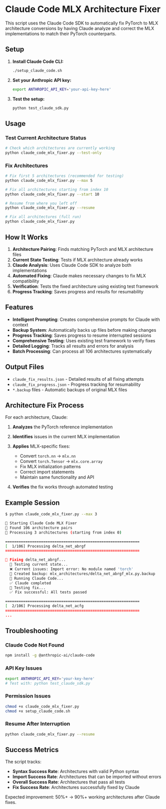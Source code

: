 # Claude Code MLX Architecture Fixer

This script uses the Claude Code SDK to automatically fix PyTorch to MLX architecture conversions by having Claude analyze and correct the MLX implementations to match their PyTorch counterparts.

## Setup

1. **Install Claude Code CLI:**
   ```bash
   ./setup_claude_code.sh
   ```

2. **Set your Anthropic API key:**
   ```bash
   export ANTHROPIC_API_KEY='your-api-key-here'
   ```

3. **Test the setup:**
   ```bash
   python test_claude_sdk.py
   ```

## Usage

### Test Current Architecture Status
```bash
# Check which architectures are currently working
python claude_code_mlx_fixer.py --test-only
```

### Fix Architectures

```bash
# Fix first 5 architectures (recommended for testing)
python claude_code_mlx_fixer.py --max 5

# Fix all architectures starting from index 10
python claude_code_mlx_fixer.py --start 10

# Resume from where you left off
python claude_code_mlx_fixer.py --resume

# Fix all architectures (full run)
python claude_code_mlx_fixer.py
```

## How It Works

1. **Architecture Pairing**: Finds matching PyTorch and MLX architecture files
2. **Current State Testing**: Tests if MLX architecture already works
3. **Claude Analysis**: Uses Claude Code SDK to analyze both implementations
4. **Automated Fixing**: Claude makes necessary changes to fix MLX compatibility
5. **Verification**: Tests the fixed architecture using existing test framework
6. **Progress Tracking**: Saves progress and results for resumability

## Features

- **Intelligent Prompting**: Creates comprehensive prompts for Claude with context
- **Backup System**: Automatically backs up files before making changes
- **Progress Tracking**: Saves progress to resume interrupted sessions
- **Comprehensive Testing**: Uses existing test framework to verify fixes
- **Detailed Logging**: Tracks all results and errors for analysis
- **Batch Processing**: Can process all 106 architectures systematically

## Output Files

- `claude_fix_results.json` - Detailed results of all fixing attempts
- `claude_fix_progress.json` - Progress tracking for resumability
- `*.backup` files - Automatic backups of original MLX files

## Architecture Fix Process

For each architecture, Claude:

1. **Analyzes** the PyTorch reference implementation
2. **Identifies** issues in the current MLX implementation
3. **Applies** MLX-specific fixes:
   - Convert `torch.nn` → `mlx.nn`
   - Convert `torch.Tensor` → `mlx.core.array`
   - Fix MLX initialization patterns
   - Correct import statements
   - Maintain same functionality and API

4. **Verifies** the fix works through automated testing

## Example Session

```bash
$ python claude_code_mlx_fixer.py --max 3

🚀 Starting Claude Code MLX Fixer
📁 Found 106 architecture pairs
🎯 Processing 3 architectures (starting from index 0)

============================================================
[  1/106] Processing delta_net_abrgf
============================================================

🔧 Fixing delta_net_abrgf...
  🧪 Testing current state...
  ❌ Current issues: Import error: No module named 'torch'
  💾 Created backup: mlx_architectures/delta_net_abrgf_mlx.py.backup
  🤖 Running Claude Code...
  ✅ Claude completed
  🧪 Testing fix...
  ✅ Fix successful: All tests passed

============================================================
[  2/106] Processing delta_net_acfg
============================================================
...
```

## Troubleshooting

### Claude Code Not Found
```bash
npm install -g @anthropic-ai/claude-code
```

### API Key Issues
```bash
export ANTHROPIC_API_KEY='your-key-here'
# Test with: python test_claude_sdk.py
```

### Permission Issues
```bash
chmod +x claude_code_mlx_fixer.py
chmod +x setup_claude_code.sh
```

### Resume After Interruption
```bash
python claude_code_mlx_fixer.py --resume
```

## Success Metrics

The script tracks:
- **Syntax Success Rate**: Architectures with valid Python syntax
- **Import Success Rate**: Architectures that can be imported without errors
- **Overall Success Rate**: Architectures that pass all tests
- **Fix Success Rate**: Architectures successfully fixed by Claude

Expected improvement: 50%+ → 90%+ working architectures after Claude fixes.